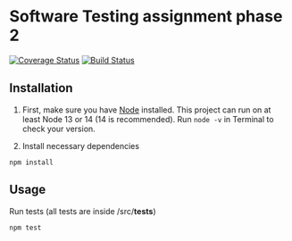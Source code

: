 # Software Testing assignment phase 2 
[![Coverage Status](https://coveralls.io/repos/github/amadeuspham/software-testing-assigment/badge.svg?branch=main)](https://coveralls.io/github/amadeuspham/software-testing-assigment?branch=main)
[![Build Status](https://travis-ci.com/amadeuspham/software-testing-assigment.svg?branch=main)](https://travis-ci.com/amadeuspham/software-testing-assigment)

## Installation
1. First, make sure you have [Node](https://nodejs.org/en) installed. This project can run on at least Node 13 or 14 (14 is recommended). Run `node -v` in Terminal to check your version.

2. Install necessary dependencies
```
npm install
```

## Usage
Run tests (all tests are inside /src/__tests__)
```
npm test
```